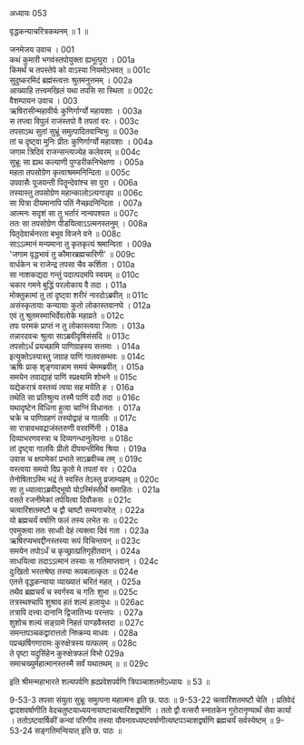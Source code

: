 अध्यायः 053

वृद्धकन्याचरित्रकथनम् ॥ 1 ॥

जनमेजय उवाच ।	001  
कथं कुमारी भगवंस्तपोयुक्ता ह्यभूत्पुरा ।	001a  
किमर्थं च तपस्तेपे को वाऽस्या नियमोऽभवत् ॥	001c  
सुदुष्करमिदं ब्रह्मंस्त्वत्तः श्रुतमनुत्तमम् ।	002a  
आख्याहि तत्त्वमखिलं यथा तपसि सा स्थिता ॥	002c  
वैशम्पायन उवाच ।	003  
ऋषिरासीन्महावीर्यः कुणिर्गार्ग्यो महायशाः ।	003a  
स तप्त्वा विपुलं राजंस्तपो वै तपतां वरः ।	003c  
तपसाऽथ सुतां सुभ्रूं समुत्पादितवान्विभुः ॥	003e  
तां च दृष्ट्वा मुनिः प्रीतः कुणिर्गार्ग्यो महायशाः ।	004a  
जगाम त्रिदिवं राजन्सन्त्यज्येह कलेवरम् ॥	004c  
सुभ्रूः सा ह्यथ कल्याणी पुण्डरीकनिभेक्षणा ।	005a  
महता तपसोग्रेण कृत्वाश्रममनिन्दिता ॥	005c  
उपवासैः पूजयन्ती पितॄन्देवांश्च सा पुरा ।	006a  
तस्यास्तु तपसोग्रेण महान्कालोऽत्यगान्नृप ॥	006c  
सा पित्रा दीयमानापि पतिं नैच्छदनिन्दिता ।	007a  
आत्मनः सदृशं सा तु भर्तारं नान्वपश्यत ॥	007c  
ततः सा तपसोग्रेण पीडयित्वाऽऽत्मनस्तनुम् ।	008a  
पितृदेवार्चनरता बभूव विजने वने ॥	008c  
साऽऽत्मानं मन्यमाना तु कृतकृत्यं श्रमान्विता ।	009a  
\'जगाम वृद्धभावं तु कौमारब्रह्मचारिणी\' ॥	009c  
वार्धकेन च राजेन्द्र तपसा चैव कर्शिता ।	010a  
सा नाशकद्यदा गन्तुं पदात्पदमपि स्वयम् ॥	010c  
चकार गमने बुद्धिं परलोकाय वै तदा ।	011a  
मोक्तुकामां तु तां दृष्ट्वा शरीरं नारदोऽब्रवीत् ॥	011c  
असंस्कृतायाः कन्यायाः कुतो लोकास्तवानघे ।	012a  
एवं तु श्रुतमस्माभिर्देवलोके महाव्रते ॥	012c  
तपः परमकं प्राप्तं न तु लोकास्त्वया जिताः ।	013a  
तन्नारदवचः श्रुत्वा साऽब्रवीदृषिसंसदि ॥	013c  
तपसोऽर्धं प्रयच्छामि पाणिग्राहस्य सत्तमाः ।	014a  
इत्युक्तेऽस्यास्तु जग्राह पाणिं गालवसम्भवः ॥	014c  
ऋषिः प्राक् शृङ्गवान्नाम समयं चेममब्रवीत् ।	015a  
समयेन तवाद्याहं पाणिं स्प्रक्ष्यामि शोभने ॥	015c  
यद्येकरात्रं वस्तव्यं त्वया सह मयेति ह ।	016a  
तथेति सा प्रतिश्रुत्य तस्मै पाणिं ददौ तदा ॥	016c  
यथादृष्टेन विधिना हुत्वा चाग्निं विधानतः ।	017a  
चक्रे च पाणिग्रहणं तस्योद्वाहं च गालविः ॥	017c  
सा रात्रावभवद्राजंस्तरुणी वरवर्णिनी ।	018a  
दिव्याभरणवस्त्रा च दिव्यगन्धानुलेपना ॥	018c  
तां दृष्ट्वा गालविः प्रीतो दीपयन्तीमिव श्रिया ।	019a  
उवास च क्षपामेकां प्रभाते साऽब्रवीच्च तम् ॥	019c  
यस्त्वया समयो विप्र कृतो मे तपतां वर ।	020a  
तेनोषिताऽस्मि भद्रं ते स्वस्ति तेऽस्तु व्रजाम्यहम् ॥	020c  
सा तु ध्यात्वाऽब्रवीद्भूयो योऽस्मिंस्तीर्थे समाहितः ।	021a  
वसते रजनीमेकां तर्पयित्वा दिवौकसः ॥	021c  
चत्वारिंशतमष्टौ च द्वौ चाष्टौ सम्यगाचरेत् ।	022a  
यो ब्रह्मचर्यं वर्षाणि फलं तस्य लभेत सः ॥	022c  
एवमुक्त्वा ततः साध्वी देहं त्यक्त्वा दिवं गता ।	023a  
ऋषिरप्यभवद्दीनस्तस्या रूपं विचिन्तयन् ॥	023c  
समयेन तपोऽर्धं च कृच्छ्रात्प्रतिगृहीतवान् ।	024a  
साधयित्वा तदाऽऽत्मानं तस्याः स गतिमाप्तवान् ।	024c  
दुःखितो भरतश्रेष्ठ तस्या रूपबलात्कृतः ॥	024e  
एतत्ते वृद्धकन्याया व्याख्यातं चरितं महत् ।	025a  
तथैव ब्रह्मचर्यं च स्वर्गस्य च गतिः शुभा ॥	025c  
तत्रस्थश्चापि शुश्राव हतं शल्यं हलायुधः ॥	026ac  
तत्रापि दत्त्वा दानानि द्विजातिभ्यः परन्तपः ।	027a  
शुशोच शल्यं सङ्ग्रामे निहतं पाण्डवैस्तदा ॥	027c  
समन्तपञ्चकद्वारात्ततो निष्क्रम्य माधवः ।	028a  
पप्रच्छर्षिगणारामः कुरुक्षेत्रस्य यत्फलम् ॥	028c  
ते पृष्टा यदुसिंहेन कुरुक्षेत्रफलं विभो	029a  
समाचख्युर्महात्मानस्तस्मै सर्वं यथातथम् ॥ ॥	029c  
	
इति श्रीमन्महाभारते शल्यपर्वणि ह्रदप्रवेशपर्वणि त्रिपञ्चाशतमोऽध्यायः ॥ 53 ॥

9-53-3 तपसा संयुता सुभ्रूः समुत्पना महात्मनः इति छ. पाठः ॥ 9-53-22 चत्वारिंशतमष्टौ चेति । प्रतिवेदं द्वादशवर्षाणीति वेदचतुष्टयाध्ययनायाष्टाचत्वारिंशद्वर्षाणि । ततो द्वौ वत्सरौ स्नातकेन गुरोरानृण्यार्थं सेवा कार्या । ततोऽष्टवार्षिकीं कन्यां परिणीय तस्या यौवनावध्यष्टवर्षाणीत्यष्टपञ्चाशद्वर्षाणि ब्रह्मचर्यं सर्वस्येष्टम् ॥ 9-53-24 सङ्गतिमन्वियात् इति छ. पाठः ॥
